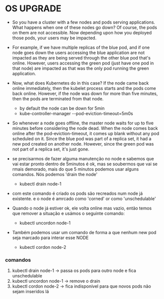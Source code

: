 # OS UPGRADE


- So you have a cluster with a few nodes and pods serving applications. What happens when one of these nodes go down? Of course, the pods on them are not accessible. Now depending upon how you deployed those pods, your users may be impacted.

- For example, if we have multiple replicas of the blue pod, and if one node goes down the users accessing the blue application are not impacted as they are being served through the other blue pod that's online. However, users accessing the green pod (just have one pod in that node) are impacted as that was the only pod running the green application.

- Now, what does Kubernetes do in this case? If the node came back online immediately, then the kubelet process starts and the pods come back online. However, if the node was down for more than five minutes, then the pods are terminated from that node.
    - by default the node can be down for 5min
    - kube-controller-manager --pod-eviction-timeout=5m0s

- So whenever a node goes offline, the master node waits for up to five minutes before considering the node dead. When the node comes back online after the pod-eviction-timeout, it comes up blank without any pod scheduled on it. Since the blue pod was part of a replica set, it had a new pod created on another node. However, since the green pod was not part of a replica set, it's just gone.

- se precisarmos de fazer alguma manutenção no node e sabemos que vai estar pronto dentro de 5minutos é ok, mas se soubermos que vai se rmais demorado, mais do que 5 minutos podemos usar alguns comandos. Nós podemos 'drain the node' 
    - kubectl drain node-1

- com este comando é criado os pods são recreados num node já existente. e o node é amrcado como 'corned' or como 'unschedulable'

- Quando o node já estiver ok, ele volta online mas vazio, então temos que remover a situação e usámos o seguinte comando:
    - kubectl uncordon node-1

- Também podemos usar um comando de forma a que nenhum  new pod seja marcado para interar esse NODE
    - kubectl cordon node-2


### comandos
1. kubectl drain node-1 -> passa os pods para outro node e fica unschedulable
2. kubectl uncordon node-1 -> remove o drain
3. kubectl cordon node-2 -> fica indisponível para que novos pods não sejam inseridos lá






